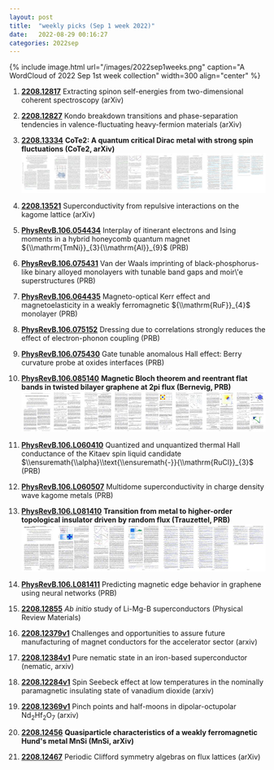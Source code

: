 ```yaml
---
layout: post
title:  "weekly picks (Sep 1 week 2022)"
date:   2022-08-29 00:16:27
categories: 2022sep
---
```


{% include image.html url="/images/2022sep1weeks.png" caption="A WordCloud of 2022 Sep 1st week collection" width=300 align="center" %}


1. **[2208.12817](http://arxiv.org/abs/2208.12817)** Extracting spinon self-energies from two-dimensional coherent spectroscopy (arXiv)

1. **[2208.12827](http://arxiv.org/abs/2208.12827)** Kondo breakdown transitions and phase-separation tendencies in valence-fluctuating heavy-fermion materials (arXiv)

1. **[2208.13334](http://arxiv.org/abs/2208.13334)** **CoTe2: A quantum critical Dirac metal with strong spin fluctuations (CoTe2, arXiv)** ![](/images/2208.13334.pdf.jpg)

1. **[2208.13521](http://arxiv.org/abs/2208.13521)** Superconductivity from repulsive interactions on the kagome lattice (arXiv)

1. **[PhysRevB.106.054434](https://link.aps.org/doi/10.1103/PhysRevB.106.054434)** Interplay of itinerant electrons and Ising moments in a hybrid honeycomb quantum magnet ${\\mathrm{TmNi}}_{3}{\\mathrm{Al}}_{9}$ (PRB)

1. **[PhysRevB.106.075431](https://link.aps.org/doi/10.1103/PhysRevB.106.075431)** Van der Waals imprinting of black-phosphorus-like binary alloyed monolayers with tunable band gaps and moir\\'e superstructures (PRB)

1. **[PhysRevB.106.064435](https://link.aps.org/doi/10.1103/PhysRevB.106.064435)** Magneto-optical Kerr effect and magnetoelasticity in a weakly ferromagnetic ${\\mathrm{RuF}}_{4}$ monolayer (PRB)

1. **[PhysRevB.106.075152](https://link.aps.org/doi/10.1103/PhysRevB.106.075152)** Dressing due to correlations strongly reduces the effect of electron-phonon coupling (PRB)

1. **[PhysRevB.106.075430](https://link.aps.org/doi/10.1103/PhysRevB.106.075430)** Gate tunable anomalous Hall effect: Berry curvature probe at oxides interfaces (PRB)

1. **[PhysRevB.106.085140](https://link.aps.org/doi/10.1103/PhysRevB.106.085140)** **Magnetic Bloch theorem and reentrant flat bands in twisted bilayer graphene at 2pi flux (Bernevig, PRB)** ![](/images/PhysRevB.106.085140.pdf.jpg)

1. **[PhysRevB.106.L060410](https://link.aps.org/doi/10.1103/PhysRevB.106.L060410)** Quantized and unquantized thermal Hall conductance of the Kitaev spin liquid candidate $\\ensuremath{\\alpha}\\text{\\ensuremath{-}}{\\mathrm{RuCl}}_{3}$ (PRB)

1. **[PhysRevB.106.L060507](https://link.aps.org/doi/10.1103/PhysRevB.106.L060507)** Multidome superconductivity in charge density wave kagome metals (PRB)

1. **[PhysRevB.106.L081410](https://link.aps.org/doi/10.1103/PhysRevB.106.L081410)** **Transition from metal to higher-order topological insulator driven by random flux (Trauzettel, PRB)** ![](/images/PhysRevB.106.L081410.pdf.jpg)

1. **[PhysRevB.106.L081411](https://link.aps.org/doi/10.1103/PhysRevB.106.L081411)** Predicting magnetic edge behavior in graphene using neural networks (PRB)

1. **[2208.12855](http://arxiv.org/abs/2208.12855)** $Ab~initio$ study of Li-Mg-B superconductors (Physical Review Materials)

1. **[2208.12379v1](https://arxiv.org/abs/2208.12379v1)** Challenges and opportunities to assure future manufacturing of magnet conductors for the accelerator sector (arxiv)

1. **[2208.12384v1](https://arxiv.org/abs/2208.12384v1)** Pure nematic state in an iron-based superconductor (nematic, arxiv)

1. **[2208.12284v1](https://arxiv.org/abs/2208.12284v1)** Spin Seebeck effect at low temperatures in the nominally paramagnetic insulating state of vanadium dioxide (arxiv)

1. **[2208.12369v1](https://arxiv.org/abs/2208.12369v1)** Pinch points and half-moons in dipolar-octupolar Nd$_2$Hf$_2$O$_7$ (arxiv)

1. **[2208.12456](http://arxiv.org/abs/2208.12456)** **Quasiparticle characteristics of a weakly ferromagnetic Hund's metal MnSi (MnSi, arXiv)**

1. **[2208.12467](http://arxiv.org/abs/2208.12467)** Periodic Clifford symmetry algebras on flux lattices (arXiv)



